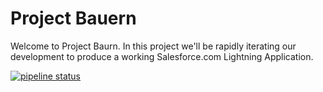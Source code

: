 # Project Bauern

Welcome to Project Baurn. In this project we'll be rapidly iterating our development to produce a working Salesforce.com Lightning Application.


[![pipeline status](https://gitlab.com/project-bauern/app/badges/master/pipeline.svg)](https://gitlab.com/project-bauern/app/commits/master)